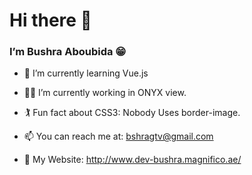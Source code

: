 # Hi there 👋

### I’m Bushra Aboubida 😁

- 🌱 I’m currently learning Vue.js
- 👨‍💻 I’m currently working in ONYX view.
- 🏌️ Fun fact about CSS3: Nobody Uses border-image.

- 📫 You can reach me at: bshragtv@gmail.com
- 🔗 My Website: http://www.dev-bushra.magnifico.ae/
